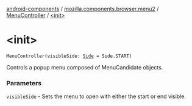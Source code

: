 [android-components](../../index.md) / [mozilla.components.browser.menu2](../index.md) / [MenuController](index.md) / [&lt;init&gt;](./-init-.md)

# &lt;init&gt;

`MenuController(visibleSide: `[`Side`](../../mozilla.components.concept.menu/-side/index.md)` = Side.START)`

Controls a popup menu composed of MenuCandidate objects.

### Parameters

`visibleSide` - Sets the menu to open with either the start or end visible.
